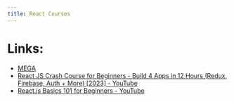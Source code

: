 ```yaml
---
title: React Courses
---
```


# Links:

- [MEGA](https://mega.nz/folder/O4kkiKiZ#4Bm5y88GE6DXdu0SN12lZg)
- [React JS Crash Course for Beginners - Build 4 Apps in 12 Hours (Redux, Firebase, Auth + More) [2023] - YouTube](https://www.youtube.com/watch?v=tbvguOj8C-o&list=PLf16UKl7nR5BFjyxjXHzyMKxRw8BJf56O&index=1)
- [React.js Basics 101 for Beginners - YouTube](https://www.youtube.com/playlist?list=PLf16UKl7nR5ARPKtuI76E-ShyaiKH50IF)
